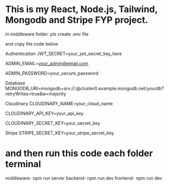# This is my React, Node.js, Tailwind, Mongodb and Stripe FYP project.

in middleware folder. pls create .env file

and copy the code below

Authentication
JWT_SECRET=your_jwt_secret_key_here

ADMIN_EMAIL=your_admin@email.com

ADMIN_PASSWORD=your_secure_password

Database
MONGODB_URI=mongodb+srv://<username>:<password>@cluster0.example.mongodb.net/yourdb?retryWrites=true&w=majority

Cloudinary
CLOUDINARY_NAME=your_cloud_name

CLOUDINARY_API_KEY=your_api_key

CLOUDINARY_SECRET_KEY=your_secret_key

Stripe
STRIPE_SECRET_KEY=your_stripe_secret_key

# and then run this code each folder terminal
middleware-  npm run server
backend-  npm run dev
frontend-  npm run dev
